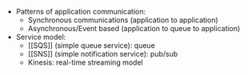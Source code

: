 - Patterns of application communication:
	- Synchronous communications (application to application)
	- Asynchronous/Event based (application to queue to application)
- Service model:
	- [[SQS]] (simple queue service): queue
	- [[SNS]] (simple notification service): pub/sub
	- Kinesis: real-time streaming model